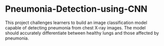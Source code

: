 # Pneumonia-Detection-using-CNN
This project challenges learners to build an image classification model capable of detecting pneumonia from chest X-ray images. The model should accurately differentiate between healthy lungs and those affected by pneumonia.
